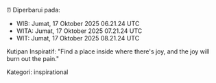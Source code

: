 ⏰ Diperbarui pada:
- WIB: Jumat, 17 Oktober 2025 06.21.24 UTC
- WITA: Jumat, 17 Oktober 2025 07.21.24 UTC
- WIT: Jumat, 17 Oktober 2025 08.21.24 UTC

Kutipan Inspiratif:
"Find a place inside where there's joy, and the joy will burn out the pain."


Kategori: inspirational

